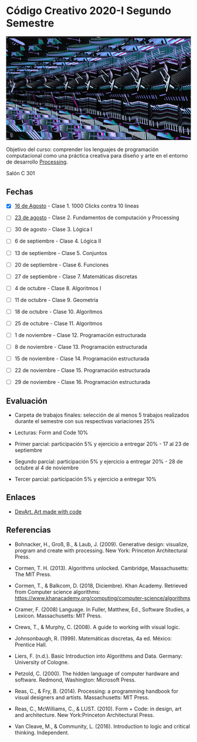 
# Código Creativo 2020-I Segundo Semestre

![portada](https://github.com/EmilioOcelotl/centro20-I_CC2/blob/master/img/portada2.png)

Objetivo del curso: comprender los lenguajes de programación computacional como una práctica creativa para diseño y arte en el entorno de desarrollo [Processing](https://processing.org/).

Salón C 301

## Fechas

- [x] [16 de Agosto](https://github.com/EmilioOcelotl/centro20-I_CC2/tree/master/centro2_190816/README.md) - Clase 1. 1000 Clicks contra 10 lineas

- [ ] [23 de agosto](https://github.com/EmilioOcelotl/centro20-I_CC2/tree/master/centro2_190823/README.md) - Clase 2. Fundamentos de computación y Processing

- [ ] 30 de agosto - Clase 3. Lógica I

- [ ] 6 de septiembre - Clase 4. Lógica II

- [ ] 13 de septiembre - Clase 5. Conjuntos

- [ ] 20 de septiembre - Clase 6. Funciones

- [ ] 27 de septiembre - Clase 7. Matemáticas discretas

- [ ] 4 de octubre - Clase 8. Algoritmos I

- [ ] 11 de octubre - Clase 9. Geometría

- [ ] 18 de octubre - Clase 10. Algoritmos

- [ ] 25 de octubre - Clase 11. Algoritmos

- [ ] 1 de noviembre - Clase 12. Programación estructurada

- [ ] 8 de noviembre - Clase 13. Programación estructurada

- [ ] 15 de noviembre - Clase 14. Programación estructurada

- [ ] 22 de noviembre - Clase 15. Programación estructurada

- [ ] 29 de noviembre - Clase 16. Programación estructurada

## Evaluación 

- Carpeta de trabajos finales: selección de al menos 5 trabajos realizados durante el semestre con sus respectivas variaciones 25%

- Lecturas: Form and Code 10%

- Primer parcial: participación 5% y ejercicio a entregar 20% - 17 al 23 de septiembre

- Segundo parcial: participación 5% y ejercicio a entregar 20% - 28 de octubre al 4 de noviembre

- Tercer parcial: participación 5% y ejercicio a entregar 10%

## Enlaces

- [DevArt. Art made with code](https://devart.withgoogle.com/)

## Referencias 

- Bohnacker, H., Groß, B., & Laub, J. (2009). Generative design: visualize, program and create with processing. New York: Princeton Architectural Press.

- Cormen, T. H. (2013). Algorithms unlocked. Cambridge, Massachusetts: The MIT Press.

- Cormen, T., & Balkcom, D. (2018, Diciembre). Khan Academy. Retrieved from Computer science algorithms: https://www.khanacademy.org/computing/computer-science/algorithms

- Cramer, F. (2008) Language. In Fuller, Matthew, Ed., Software Studies, a Lexicon. Massachusetts: MIT Press. 

- Crews, T., & Murphy, C. (2008). A guide to working with visual logic.

- Johnsonbaugh, R. (1999). Matemáticas discretas, 4a ed. México: Prentice Hall.

- Liers, F. (n.d.). Basic Introduction into Algorithms and Data. Germany: University of Cologne.

- Petzold, C. (2000). The hidden language of computer hardware and software. Redmond, Washington: Microsoft Press.

- Reas, C., & Fry, B. (2014). Processing: a programming handbook for visual designers and artists. Massachusetts: MIT Press.

- Reas, C., McWilliams, C., & LUST. (2010). Form + Code: in design, art and architecture. New York:Princeton Architectural Press.

- Van Cleave, M., & Community, L. (2016). Introduction to logic and critical thinking. Independent.
